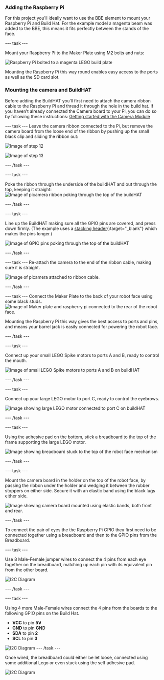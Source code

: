 ### Adding the Raspberry Pi

For this project you'll ideally want to use the BBE element to mount your Raspberry Pi and Build Hat. For the example model a magenta beam was added to the BBE, this means it fits perfectly between the stands of the face.

--- task ---

Mount your Raspberry Pi to the Maker Plate using M2 bolts and nuts:

 ![Raspberry Pi bolted to a magenta LEGO build plate](images/build_11.jpg)

Mounting the Raspberry Pi this way round enables easy access to the ports as well as the SD card slot.

### Mounting the camera and BuildHAT


Before adding the BuildHAT you'll first need to attach the camera ribbon cable to the Raspberry Pi and thread it through the hole in the build hat. If you haven't already connected the Camera board to your Pi, you can do so by following these instructions: [Getting started with the Camera Module](https://projects.raspberrypi.org/en/projects/getting-started-with-picamera)

--- task ---
Leave the camera ribbon connected to the Pi, but remove the camera board from the loose end of the ribbon by pushing up the small black clip and sliding the ribbon out:

![Image of step 12](images/build_12.jpg)

![Image of step 13](images/build_13.jpg)

--- /task ---

--- task ---

Poke the ribbon through the underside of the buildHAT and out through the top, keeping it straight:
![Image of picamera ribbon poking through the top of the buildHAT](images/build_14.jpg)

--- /task ---

--- task ---

Line up the BuildHAT making sure all the GPIO pins are covered, and press down firmly. (The example uses a [stacking header](https://www.adafruit.com/product/2223){:target="_blank"} which makes the pins longer.)

![Image of GPIO pins poking through the top of the buildHAT](images/build_15.jpg)

--- /task ---

--- task ---
Re-attach the camera to the end of the ribbon cable, making sure it is straight. 

![Image of picamera attached to ribbon cable.](images/build_16.jpg)

--- /task ---

--- task ---
Connect the Maker Plate to the back of your robot face using some black studs.
![Image of Maker plate and raspberry pi connected to the rear of the robot face.](images/build_17.jpg)

Mounting the Raspberry Pi this way gives the best access to ports and pins, and means your barrel jack is easily connected for powering the robot face. 

--- /task ---

--- task ---

Connect up your small LEGO Spike motors to ports A and B, ready to control the mouth.

![Image of small LEGO Spike motors to ports A and B on buildHAT](images/build_18.jpg)

--- /task ---

--- task ---

Connect up your large LEGO motor to port C, ready to control the eyebrows.

![Image showing large LEGO motor connected to port C on buildHAT](images/build_19.jpg)

--- /task ---

--- task ---

Using the adhesive pad on the bottom, stick a breadboard to the top of the frame supporting the large LEGO motor.

![Image showing breadboard stuck to the top of the robot face mechanism](images/build_20.jpg)

--- /task ---

--- task ---

Mount the camera board in the holder on the top of the robot face, by passing the ribbon under the holder and wedging it between the rubber stoppers on either side. Secure it with an elastic band using the black lugs either side. 

![Image showing camera board mounted using elastic bands, both front and rear.](images/build_21.jpg)

--- /task ---

To connect the pair of eyes the the Raspberry Pi GPIO they first need to be connected together using a breadboard and then to the GPIO pins from the Breadboard.

--- task ---

Use 8 Male-Female jumper wires to connect the 4 pins from each eye together on the breadboard, matching up each pin with its equivalent pin from the other board.

![I2C Diagram](images/breadboard_pins.jpg)

--- /task ---

--- task ---

Using 4 more Male-Female wires connect the 4 pins from the boards to the following GPIO pins on the Build Hat.

- **VCC** to pin **5V**
- **GND** to pin **GND**
- **SDA** to pin **2**
- **SCL** to pin **3**

![I2C Diagram](images/gpio_pins.jpg)
--- /task ---

Once wired, the breadboard could either be let loose, connected using some additional Lego or even stuck using the self adhesive pad.

![I2C Diagram](images/stick_breadboard.jpg)





